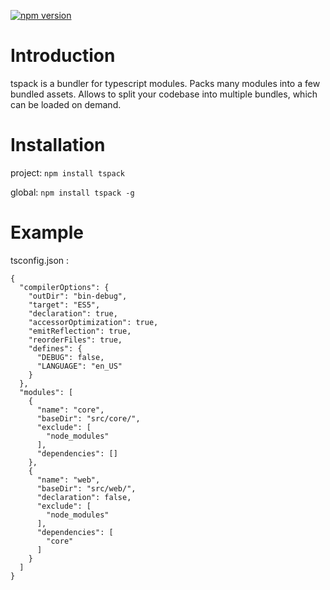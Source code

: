 [![npm version](https://badge.fury.io/js/tspack.svg)](https://badge.fury.io/js/tspack)

# Introduction

tspack is a bundler for typescript modules. Packs many modules into a few bundled assets. Allows to split your codebase into multiple bundles, which can be loaded on demand.


# Installation

project:
`npm install tspack`

global:
`npm install tspack -g`


# Example

tsconfig.json : 

```
{
  "compilerOptions": {
    "outDir": "bin-debug",
    "target": "ES5",
    "declaration": true,
    "accessorOptimization": true,
    "emitReflection": true,
    "reorderFiles": true,
    "defines": {
      "DEBUG": false,
      "LANGUAGE": "en_US"
    }
  },
  "modules": [
    {
      "name": "core",
      "baseDir": "src/core/",
      "exclude": [
        "node_modules"
      ],
      "dependencies": []
    },
    {
      "name": "web",
      "baseDir": "src/web/",
      "declaration": false,
      "exclude": [
        "node_modules"
      ],
      "dependencies": [
        "core"
      ]
    }
  ]
}

```